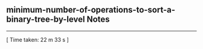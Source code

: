 <h2>minimum-number-of-operations-to-sort-a-binary-tree-by-level Notes</h2><hr>[ Time taken: 22 m 33 s ]
